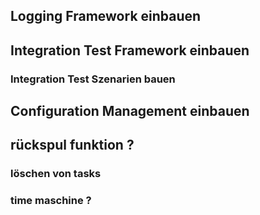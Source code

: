 
## Logging Framework einbauen

## Integration Test Framework einbauen
### Integration Test Szenarien bauen

## Configuration Management einbauen

## rückspul funktion ?
### löschen von tasks
### time maschine ?